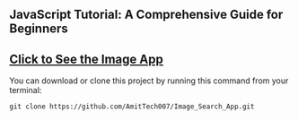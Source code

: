 ## JavaScript Tutorial: A Comprehensive Guide for Beginners

## [Click to See the Image App](https://image-search-app-sooty.vercel.app)

You can download or clone this project by running this command from your terminal:

```
git clone https://github.com/AmitTech007/Image_Search_App.git
```
